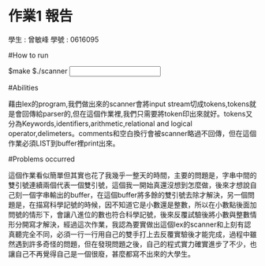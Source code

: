 
# 作業1 報告

學生 : 曾敏峰
學號 : 0616095

#How to run

$make
$./scanner <input file>

#Abilities

藉由lex的program,我們做出來的scanner會將input stream切成tokens,tokens就是會回傳給parser的,但在這個作業裡,我們只需要將token印出來就好。tokens又分為Keywords,identifiers,arithmetic,relational and logical operator,delimeters。comments和空白換行會被scanner略過不回傳，但在這個作業必須LIST到buffer裡print出來。

#Problems occurred

這個作業看似簡單但其實也花了我幾乎一整天的時間，主要的問題是，字串中間的雙引號連續兩個代表一個雙引號，這個我一開始真還沒想到怎麼做，後來才想說自己刻一個字串輸出的buffer，在這個buffer將多餘的雙引號去除才解決，另一個問題是，在描寫科學記號的時候，因不知道它是小數還是整數，所以在小數點後面加問號的情形下，會讓八進位的數也符合科學記號，後來反覆試驗後將小數與整數情形分開寫才解決，經過這次作業，我認為要實做出這個lex的scanner和上刻有認真聽完全不同，必須一行一行用自己的雙手打上去反覆實驗後才能完成，過程中雖然遇到許多奇怪的問題，但在發現問題之後，自己的程式實力確實進步了不少，也讓自己不再覺得自己是一個很廢，甚麼都寫不出來的大學生。
 
